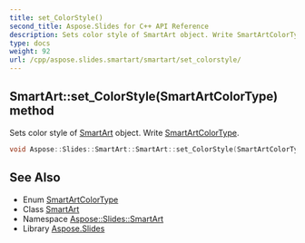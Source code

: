 ```yaml
---
title: set_ColorStyle()
second_title: Aspose.Slides for C++ API Reference
description: Sets color style of SmartArt object. Write SmartArtColorType.
type: docs
weight: 92
url: /cpp/aspose.slides.smartart/smartart/set_colorstyle/
---
```

## SmartArt::set_ColorStyle(SmartArtColorType) method


Sets color style of [SmartArt](../) object. Write [SmartArtColorType](../../smartartcolortype/).

```cpp
void Aspose::Slides::SmartArt::SmartArt::set_ColorStyle(SmartArtColorType value) override
```

## See Also

* Enum [SmartArtColorType](../smartartcolortype/)
* Class [SmartArt](./)
* Namespace [Aspose::Slides::SmartArt](../)
* Library [Aspose.Slides](../../)